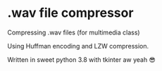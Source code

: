 # .wav file compressor
Compressing .wav files (for multimedia class)

Using Huffman encoding and LZW compression.

Written in sweet python 3.8 with tkinter aw yeah :sunglasses:
